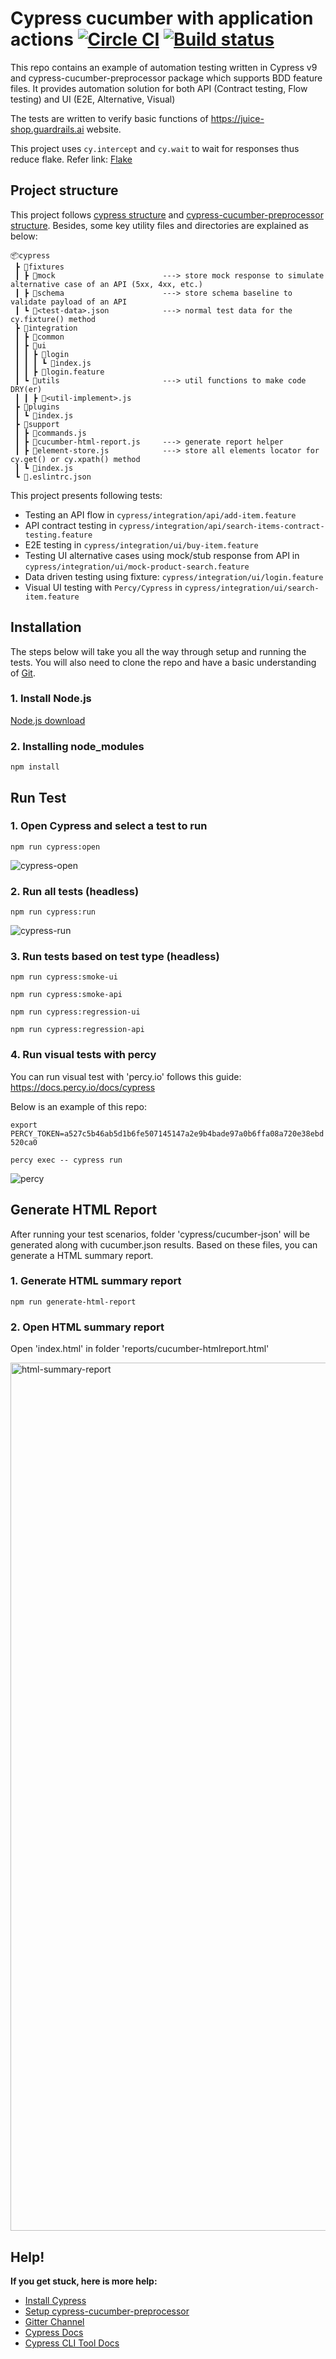# Cypress cucumber with application actions [![Circle CI](https://circleci.com/gh/cypress-io/cypress-example-todomvc.svg?style=svg)](https://circleci.com/gh/cypress-io/cypress-example-todomvc) [![Build status](https://ci.appveyor.com/api/projects/status/6wjyoye82orkkyny/branch/master?svg=true)](https://ci.appveyor.com/project/cypress-io/cypress-example-todomvc/branch/master)

This repo contains an example of automation testing written in Cypress v9 and cypress-cucumber-preprocessor package which supports BDD feature files. It provides automation solution for both API (Contract testing, Flow testing) and UI (E2E, Alternative, Visual)

The tests are written to verify basic functions of https://juice-shop.guardrails.ai website.

This project uses `cy.intercept` and `cy.wait` to wait for responses thus reduce flake. Refer link: [Flake](https://docs.cypress.io/guides/guides/network-requests#Flake)

## Project structure

This project follows [cypress structure](https://docs.cypress.io/guides/core-concepts/writing-and-organizing-tests#Folder-structure) and [cypress-cucumber-preprocessor structure](https://www.npmjs.com/package/cypress-cucumber-preprocessor#how-to-organize-the-tests). Besides, some key utility files and directories are explained as below:

```
📦cypress
 ┣ 📂fixtures
 ┃ ┣ 📂mock                        ---> store mock response to simulate alternative case of an API (5xx, 4xx, etc.)
 ┃ ┣ 📂schema                      ---> store schema baseline to validate payload of an API
 ┃ ┗ 📜<test-data>.json            ---> normal test data for the cy.fixture() method
 ┣ 📂integration
 ┃ ┣ 📂common
 ┃ ┣ 📂ui
 ┃ ┃ ┣ 📂login
 ┃ ┃ ┃ ┗ 📜index.js
 ┃ ┃ ┣ 📜login.feature
 ┃ ┗ 📂utils                       ---> util functions to make code DRY(er)
 ┃ ┃ ┣ 📜<util-implement>.js
 ┣ 📂plugins
 ┃ ┗ 📜index.js
 ┣ 📂support
 ┃ ┣ 📜commands.js
 ┃ ┣ 📜cucumber-html-report.js     ---> generate report helper
 ┃ ┣ 📜element-store.js            ---> store all elements locator for cy.get() or cy.xpath() method
 ┃ ┗ 📜index.js
 ┗ 📜.eslintrc.json
```

This project presents following tests:
- Testing an API flow in `cypress/integration/api/add-item.feature`
- API contract testing in `cypress/integration/api/search-items-contract-testing.feature`
- E2E testing in `cypress/integration/ui/buy-item.feature`
- Testing UI alternative cases using mock/stub response from API in `cypress/integration/ui/mock-product-search.feature`
- Data driven testing using fixture: `cypress/integration/ui/login.feature`
- Visual UI testing with `Percy/Cypress` in `cypress/integration/ui/search-item.feature`

## Installation

The steps below will take you all the way through setup and running the tests. You will also need to clone the repo and have a basic understanding of [Git](https://en.wikipedia.org/wiki/Git).

### 1. Install Node.js

[Node.js download](https://nodejs.org/en/download/)

### 2. Installing node_modules
```npm install```

## Run Test

### 1. Open Cypress and select a test to run
```npm run cypress:open```

![cypress-open](https://user-images.githubusercontent.com/49904115/180589806-a4fddbd3-7264-4718-957e-0abb6826dc9f.gif)

### 2. Run all tests (headless)
```npm run cypress:run```

![cypress-run](https://user-images.githubusercontent.com/49904115/180590503-1890d635-21e9-4a32-8e5e-69573837ff9e.gif)

### 3. Run tests based on test type (headless)
```npm run cypress:smoke-ui```

```npm run cypress:smoke-api```

```npm run cypress:regression-ui```

```npm run cypress:regression-api```

### 4. Run visual tests with percy

You can run visual test with 'percy.io' follows this guide: https://docs.percy.io/docs/cypress

Below is an example of this repo:

```export PERCY_TOKEN=a527c5b46ab5d1b6fe507145147a2e9b4bade97a0b6ffa08a720e38ebd520ca0```

```percy exec -- cypress run```

![percy](https://user-images.githubusercontent.com/49904115/180349604-f563d2f9-96c1-4a68-a700-5d64bd71a082.png)

## Generate HTML Report

After running your test scenarios, folder 'cypress/cucumber-json' will be generated along with cucumber.json results. Based on these files, you can generate a HTML summary report.

### 1. Generate HTML summary report
```npm run generate-html-report```

### 2. Open HTML summary report
Open 'index.html' in folder 'reports/cucumber-htmlreport.html'

<img width="1389" alt="html-summary-report" src="https://user-images.githubusercontent.com/49904115/180266752-1b055f00-28f5-481b-952e-3475ed3a0fb9.png">

## Help!
**If you get stuck, here is more help:**

* [Install Cypress](https://docs.cypress.io/guides/getting-started/installing-cypress)
* [Setup cypress-cucumber-preprocessor](https://www.npmjs.com/package/cypress-cucumber-preprocessor)
* [Gitter Channel](https://gitter.im/cypress-io/cypress)
* [Cypress Docs](https://on.cypress.io)
* [Cypress CLI Tool Docs](https://docs.cypress.io/guides/guides/command-line)
